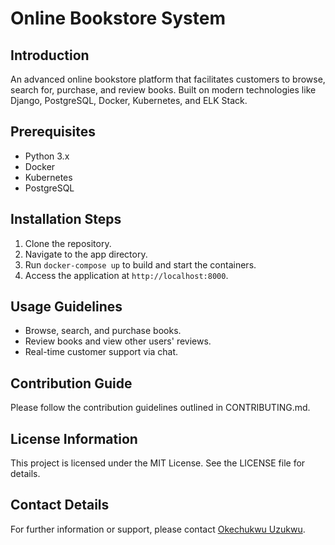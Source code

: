 # Online Bookstore System

## Introduction
An advanced online bookstore platform that facilitates customers to browse, search for, purchase, and review books. Built on modern technologies like Django, PostgreSQL, Docker, Kubernetes, and ELK Stack.

## Prerequisites
- Python 3.x
- Docker
- Kubernetes
- PostgreSQL

## Installation Steps
1. Clone the repository.
2. Navigate to the app directory.
3. Run `docker-compose up` to build and start the containers.
4. Access the application at `http://localhost:8000`.

## Usage Guidelines
- Browse, search, and purchase books.
- Review books and view other users' reviews.
- Real-time customer support via chat.

## Contribution Guide
Please follow the contribution guidelines outlined in CONTRIBUTING.md.

## License Information
This project is licensed under the MIT License. See the LICENSE file for details.

## Contact Details
For further information or support, please contact [Okechukwu Uzukwu](mailto:ouzukwu@gmail.com).
